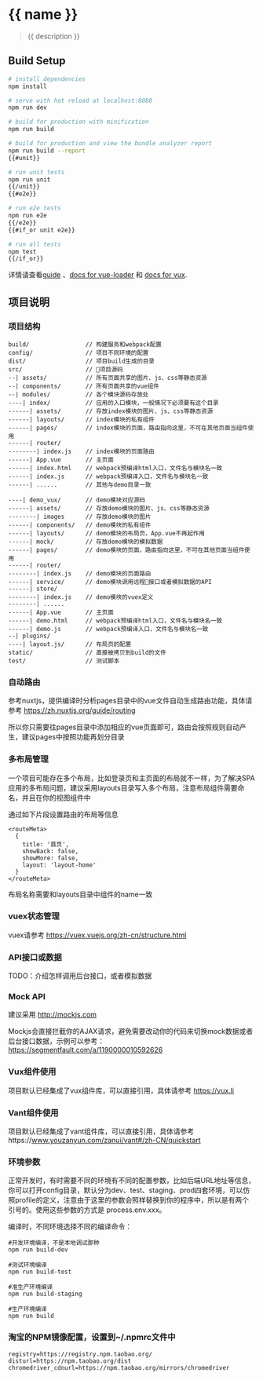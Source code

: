 # {{ name }}

> {{ description }}

## Build Setup
``` bash
# install dependencies
npm install

# serve with hot reload at localhost:8080
npm run dev

# build for production with minification
npm run build

# build for production and view the bundle analyzer report
npm run build --report
{{#unit}}

# run unit tests
npm run unit
{{/unit}}
{{#e2e}}

# run e2e tests
npm run e2e
{{/e2e}}
{{#if_or unit e2e}}

# run all tests
npm test
{{/if_or}}
```
详情请查看[guide](http://macula.top/cenarius-vue) 、[docs for vue-loader](http://vuejs.github.io/vue-loader) 和 [docs for vux](http://vux.li).


## 项目说明
### 项目结构
```
build/                // 构建服务和webpack配置
config/               // 项目不同环境的配置
dist/                 // 项目build生成的目录
src/                  // 项目源码
--| assets/           // 所有页面共享的图片、js、css等静态资源
--| components/       // 所有页面共享的vue组件
--| modules/          // 各个模块源码存放处
----| index/          // 应用的入口模块，一般情况下必须要有这个目录
------| assets/       // 存放index模块的图片、js、css等静态资源
------| layouts/      // index模块的私有组件
------| pages/        // index模块的页面，路由指向这里，不可在其他页面当组件使用
------| router/         
--------| index.js    // index模块的页面路由
------| App.vue       // 主页面
------| index.html    // webpack预编译html入口，文件名与模块名一致
------| index.js      // webpack预编译入口，文件名与模块名一致
------| ......        // 其他与demo目录一致  

----| demo_vux/       // demo模块对应源码
------| assets/       // 存放demo模块的图片、js、css等静态资源
--------| images      // 存放demo模块的图片
------| components/   // demo模块的私有组件  
------| layouts/      // demo模块的布局页，App.vue不再起作用
------| mock/         // 存放demo模块的模拟数据
------| pages/        // demo模块的页面，路由指向这里，不可在其他页面当组件使用
------| router/         
--------| index.js    // demo模块的页面路由
------| service/      // demo模块调用远程接口或者模拟数据的API
------| store/
--------| index.js    // demo模块的vuex定义
--------| ......
------| App.vue       // 主页面
------| demo.html     // webpack预编译html入口，文件名与模块名一致
------| demo.js       // webpack预编译入口，文件名与模块名一致
--| plugins/ 
----| layout.js/      // 布局页的配置
static/               // 直接被拷贝到build的文件
test/                 // 测试脚本
```

### 自动路由
参考nuxtjs，提供编译时分析pages目录中的vue文件自动生成路由功能，具体请参考
https://zh.nuxtjs.org/guide/routing

所以你只需要往pages目录中添加相应的vue页面即可，路由会按照规则自动产生，建议pages中按照功能再划分目录

### 多布局管理
一个项目可能存在多个布局，比如登录页和主页面的布局就不一样，为了解决SPA应用的多布局问题，建议采用layouts目录写入多个布局，注意布局组件需要命名，并且在你的视图组件中

通过如下片段设置路由的布局等信息

```
<routeMeta>
  {
    title: '首页',
    showBack: false,
    showMore: false,
    layout: 'layout-home'
  }
</routeMeta>
```
布局名称需要和layouts目录中组件的name一致

### vuex状态管理
vuex请参考 https://vuex.vuejs.org/zh-cn/structure.html

### API接口或数据

TODO：介绍怎样调用后台接口，或者模拟数据

### Mock API
建议采用 http://mockjs.com 

Mockjs会直接拦截你的AJAX请求，避免需要改动你的代码来切换mock数据或者后台接口数据，示例可以参考：https://segmentfault.com/a/1190000010592626

### Vux组件使用
项目默认已经集成了vux组件库，可以直接引用，具体请参考 https://vux.li

### Vant组件使用
项目默认已经集成了vant组件库，可以直接引用，具体请参考https://www.youzanyun.com/zanui/vant#/zh-CN/quickstart

### 环境参数
正常开发时，有时需要不同的环境有不同的配置参数，比如后端URL地址等信息，你可以打开config目录，默认分为dev、test、staging、prod四套环境，可以仿照profile的定义，注意由于这里的参数会照样替换到你的程序中，所以是有两个引号的。使用这些参数的方式是 process.env.xxx。

编译时，不同环境选择不同的编译命令：
```
#开发环境编译，不是本地调试那种
npm run build-dev

#测试环境编译
npm run build-test

#准生产环境编译
npm run build-staging

#生产环境编译
npm run build
```

### 淘宝的NPM镜像配置，设置到~/.npmrc文件中
```
registry=https://registry.npm.taobao.org/
disturl=https://npm.taobao.org/dist
chromedriver_cdnurl=https://npm.taobao.org/mirrors/chromedriver
```